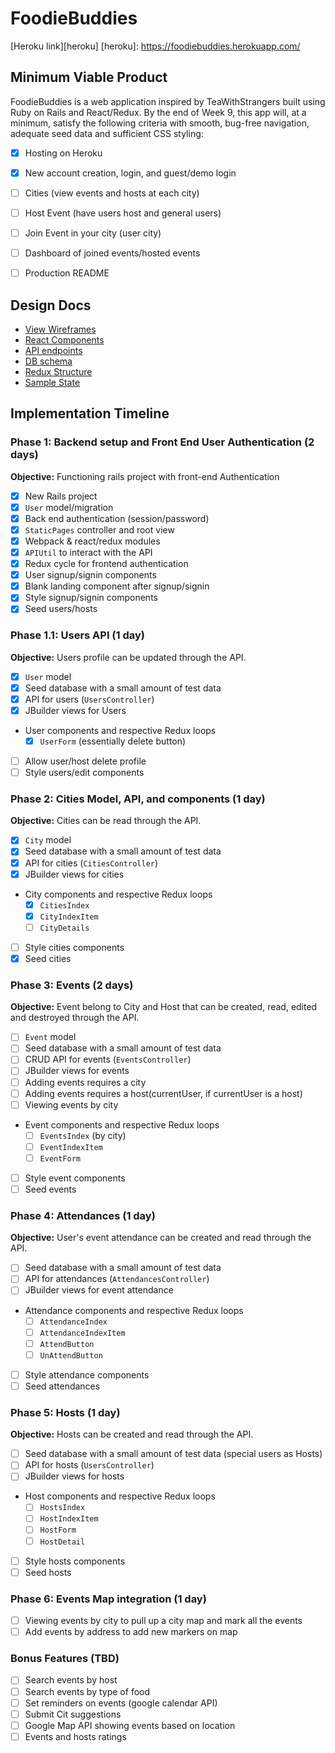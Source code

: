 # FoodieBuddies

[Heroku link][heroku]
[heroku]: https://foodiebuddies.herokuapp.com/

## Minimum Viable Product

FoodieBuddies is a web application inspired by TeaWithStrangers built using Ruby on Rails and React/Redux. By the end of Week 9, this app will, at a minimum, satisfy the following criteria with smooth, bug-free navigation, adequate seed data and sufficient CSS styling:

- [X] Hosting on Heroku
- [X] New account creation, login, and guest/demo login
- [ ] Cities (view events and hosts at each city)
- [ ] Host Event (have users host and general users)
- [ ] Join Event in your city (user city)
- [ ] Dashboard of joined events/hosted events
- [ ] Production README


## Design Docs
* [View Wireframes][wireframes]
* [React Components][components]
* [API endpoints][api-endpoints]
* [DB schema][schema]
* [Redux Structure][redux-structure]
* [Sample State][sample-state]

[wireframes]: wireframes
[components]: component-heirarchy.md
[redux-structure]: redux-structure.md
[sample-state]: sample-state.md
[api-endpoints]: api-endpoints.md
[schema]: schema.md

## Implementation Timeline

### Phase 1: Backend setup and Front End User Authentication (2 days)

**Objective:** Functioning rails project with front-end Authentication

- [X] New Rails project
- [X] `User` model/migration
- [X] Back end authentication (session/password)
- [X] `StaticPages` controller and root view
- [X] Webpack & react/redux modules
- [X] `APIUtil` to interact with the API
- [X] Redux cycle for frontend authentication
- [X] User signup/signin components
- [X] Blank landing component after signup/signin
- [X] Style signup/signin components
- [X] Seed users/hosts

### Phase 1.1: Users API (1 day)

**Objective:** Users profile can be updated through the API.

- [X] `User` model
- [X] Seed database with a small amount of test data
- [X] API for users (`UsersController`)
- [X] JBuilder views for Users
- User components and respective Redux loops
  - [X] `UserForm` (essentially delete button)
- [ ] Allow user/host delete profile
- [ ] Style users/edit components

### Phase 2: Cities Model, API, and components (1 day)

**Objective:** Cities can be read through the API.

- [X] `City` model
- [X] Seed database with a small amount of test data
- [X] API for cities (`CitiesController`)
- [X] JBuilder views for cities
- City components and respective Redux loops
  - [X] `CitiesIndex`
  - [X] `CityIndexItem`
  - [ ] `CityDetails`
- [ ] Style cities components
- [X] Seed cities

### Phase 3: Events (2 days)

**Objective:** Event belong to City and Host that can be created, read, edited and destroyed through the API.

- [ ] `Event` model
- [ ] Seed database with a small amount of test data
- [ ] CRUD API for events (`EventsController`)
- [ ] JBuilder views for events
- [ ] Adding events requires a city
- [ ] Adding events requires a host(currentUser, if currentUser is a host)
- [ ] Viewing events by city
- Event components and respective Redux loops
  - [ ] `EventsIndex` (by city)
  - [ ] `EventIndexItem`
  - [ ] `EventForm`
- [ ] Style event components
- [ ] Seed events

### Phase 4: Attendances (1 day)

**Objective:** User's event attendance can be created and read through the API.

- [ ] Seed database with a small amount of test data
- [ ] API for attendances (`AttendancesController`)
- [ ] JBuilder views for event attendance
- Attendance components and respective Redux loops
  - [ ] `AttendanceIndex`
  - [ ] `AttendanceIndexItem`
  - [ ] `AttendButton`
  - [ ] `UnAttendButton`
- [ ] Style attendance components
- [ ] Seed attendances

### Phase 5: Hosts (1 day)

**Objective:** Hosts can be created and read through the API.

- [ ] Seed database with a small amount of test data (special users as Hosts)
- [ ] API for hosts (`UsersController`)
- [ ] JBuilder views for hosts
- Host components and respective Redux loops
  - [ ] `HostsIndex`
  - [ ] `HostIndexItem`
  - [ ] `HostForm`
  - [ ] `HostDetail`
- [ ] Style hosts components
- [ ] Seed hosts

### Phase 6: Events Map integration (1 day)
- [ ] Viewing events by city to pull up a city map and mark all the events
- [ ] Add events by address to add new markers on map

### Bonus Features (TBD)
- [ ] Search events by host
- [ ] Search events by type of food
- [ ] Set reminders on events (google calendar API)
- [ ] Submit Cit suggestions
- [ ] Google Map API showing events based on location
- [ ] Events and hosts ratings
